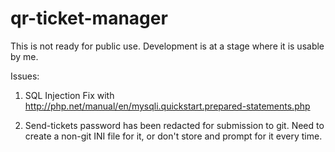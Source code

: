 # qr-ticket-manager

This is not ready for public use. Development is at a stage where it is usable by me.

Issues:
1. SQL Injection
Fix with http://php.net/manual/en/mysqli.quickstart.prepared-statements.php

2. Send-tickets password has been redacted for submission to git. Need to create a non-git INI file for it, or don't store and prompt for it every time.
